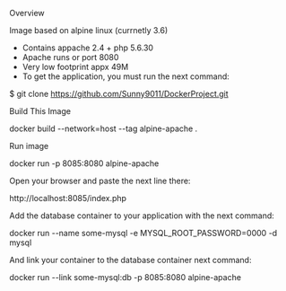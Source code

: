 Overview

Image based on alpine linux (currnetly 3.6)
* Contains appache 2.4 + php 5.6.30
* Apache runs or port 8080 
* Very low footprint appx 49M
* To get the application, you must run the next command:

$ git clone https://github.com/Sunny9011/DockerProject.git

Build This Image

docker build --network=host --tag alpine-apache .

Run image

docker run -p 8085:8080 alpine-apache

Open your browser and paste the next line there:

http://localhost:8085/index.php

Add the database container to your application with the next command:

docker run --name some-mysql -e MYSQL_ROOT_PASSWORD=0000 -d mysql

And link your container to the database container next command:

docker run --link some-mysql:db -p 8085:8080 alpine-apache